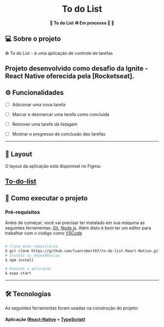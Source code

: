 <h1 align="center">
    To do List
</h1>

<h4 align="center"> 
	🚧  To do List ♻️ Em processo 🚀 🚧
</h4>


## 💻 Sobre o projeto

♻️ To do List - é uma aplicação de controle de tarefas


Projeto desenvolvido como desafio da **Ignite - React Native** oferecida pela [Rocketseat].
---

## ⚙️ Funcionalidades

- [ ] Adicionar uma nova tarefa
- [ ] Marcar e desmarcar uma tarefa como concluída
- [ ] Remover uma tarefa da listagem
- [ ] Mostrar o progresso de conclusão das tarefas


---

## 🎨 Layout

O layout da aplicação está disponível no Figma:

**[To-do-list](https://www.figma.com/file/jkkl07jMfb2iUtYAbhBhgA/ToDo-List-%E2%80%A2-Desafio-React-Native-(Copy)?type=design&node-id=56-96&mode=design&t=d2yFstkiR1IQFl81-0)** 
---

## 🚀 Como executar o projeto

### Pré-requisitos

Antes de começar, você vai precisar ter instalado em sua máquina as seguintes ferramentas:
[Git](https://git-scm.com), [Node.js](https://nodejs.org/en/). 
Além disto é bom ter um editor para trabalhar com o código como [VSCode](https://code.visualstudio.com/)

```bash

# Clone este repositório
$ git clone https://github.com/luanrobert07/to-do-list-React-Native.git
# Instale as dependências
$ npm install

# Execute a aplicação
$ expo start

```

---

## 🛠 Tecnologias

As seguintes ferramentas foram usadas na construção do projeto:

#### **Aplicação**  ([React-Native](https://reactnative.dev/)  +  [TypeScript](https://www.typescriptlang.org/))



